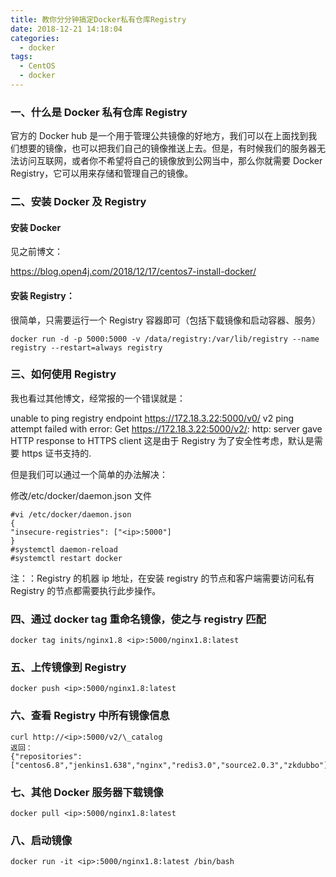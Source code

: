```yaml
---
title: 教你分分钟搞定Docker私有仓库Registry
date: 2018-12-21 14:18:04
categories:
  - docker
tags:
  - CentOS
  - docker
---
```


<!--more-->

### 一、什么是 Docker 私有仓库 Registry

官方的 Docker hub 是一个用于管理公共镜像的好地方，我们可以在上面找到我们想要的镜像，也可以把我们自己的镜像推送上去。但是，有时候我们的服务器无法访问互联网，或者你不希望将自己的镜像放到公网当中，那么你就需要 Docker Registry，它可以用来存储和管理自己的镜像。

### 二、安装 Docker 及 Registry

#### 安装 Docker

见之前博文：

https://blog.open4j.com/2018/12/17/centos7-install-docker/

#### 安装 Registry：

很简单，只需要运行一个 Registry 容器即可（包括下载镜像和启动容器、服务）

```
docker run -d -p 5000:5000 -v /data/registry:/var/lib/registry --name registry --restart=always registry
```

### 三、如何使用 Registry

我也看过其他博文，经常报的一个错误就是：

unable to ping registry endpoint https://172.18.3.22:5000/v0/
v2 ping attempt failed with error: Get https://172.18.3.22:5000/v2/: http: server gave HTTP response to HTTPS client
这是由于 Registry 为了安全性考虑，默认是需要 https 证书支持的.

但是我们可以通过一个简单的办法解决：

修改/etc/docker/daemon.json 文件

```
#vi /etc/docker/daemon.json
{
"insecure-registries": ["<ip>:5000"]
}
#systemctl daemon-reload
#systemctl restart docker
```

注：<ip>：Registry 的机器 ip 地址，在安装 registry 的节点和客户端需要访问私有 Registry 的节点都需要执行此步操作。

### 四、通过 docker tag 重命名镜像，使之与 registry 匹配

```
docker tag inits/nginx1.8 <ip>:5000/nginx1.8:latest
```

### 五、上传镜像到 Registry

```
docker push <ip>:5000/nginx1.8:latest
```

### 六、查看 Registry 中所有镜像信息

```
curl http://<ip>:5000/v2/\_catalog
返回：
{"repositories":["centos6.8","jenkins1.638","nginx","redis3.0","source2.0.3","zkdubbo"]}
```

### 七、其他 Docker 服务器下载镜像

```
docker pull <ip>:5000/nginx1.8:latest
```

### 八、启动镜像

```
docker run -it <ip>:5000/nginx1.8:latest /bin/bash
```
